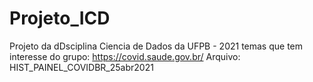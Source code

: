 # Projeto_ICD
Projeto da dDsciplina Ciencia de Dados da UFPB - 2021 temas que tem interesse do grupo: https://covid.saude.gov.br/  Arquivo: HIST_PAINEL_COVIDBR_25abr2021
